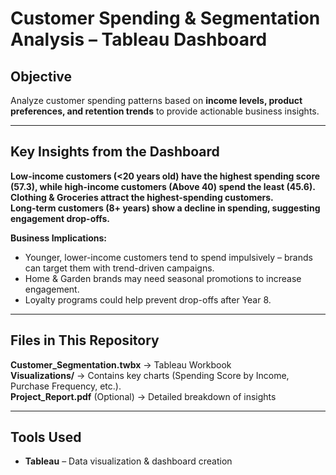 # Customer Spending & Segmentation Analysis – Tableau Dashboard  

## Objective  
Analyze customer spending patterns based on **income levels, product preferences, and retention trends** to provide actionable business insights.  

---

## Key Insights from the Dashboard  

**Low-income customers (<20 years old) have the highest spending score (57.3), while high-income customers (Above 40) spend the least (45.6).**  
**Clothing & Groceries attract the highest-spending customers.**  
**Long-term customers (8+ years) show a decline in spending, suggesting engagement drop-offs.**  

 **Business Implications:**  
- Younger, lower-income customers tend to spend impulsively – brands can target them with trend-driven campaigns.  
- Home & Garden brands may need seasonal promotions to increase engagement.  
- Loyalty programs could help prevent drop-offs after Year 8.  

---

## Files in This Repository  

**Customer_Segmentation.twbx** → Tableau Workbook  
**Visualizations/** → Contains key charts (Spending Score by Income, Purchase Frequency, etc.).  
**Project_Report.pdf** (Optional) → Detailed breakdown of insights  

---

## Tools Used  
- **Tableau** – Data visualization & dashboard creation  


